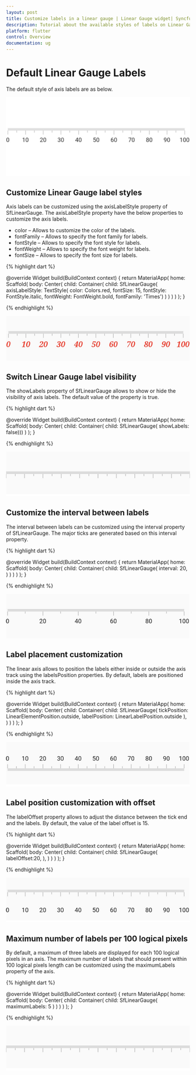 ```yaml
---
layout: post
title: Customize labels in a linear gauge | Linear Gauge widget| Syncfusion
description: Tutorial about the available styles of labels on Linear Gauge Flutter widget.| Flutter Linear Gauge widget|
platform: flutter
control: Overview
documentation: ug
---
```


# Default Linear Gauge Labels

The default style of axis labels are as below.

![Initialize linear gauge for axis](images/getting-started/default_linear_gauge.png)

## Customize Linear Gauge label styles

Axis labels can be customized using the axisLabelStyle property of SfLinearGauge. The axisLabelStyle property have the below properties to customize the axis labels.

* color – Allows to customize the color of the labels.
* fontFamily – Allows to specify the font family for labels.
* fontStyle – Allows to specify the font style for labels.
* fontWeight – Allows to specify the font weight for labels.
* fontSize – Allows to specify the font size for labels.

{% highlight dart %} 

@override
Widget build(BuildContext context) {
  return MaterialApp(
      home: Scaffold(
          body: Center(
              child: Container(
                  child: SfLinearGauge(
                    axisLabelStyle: TextStyle(
                        color: Colors.red,
                        fontSize: 15,
                        fontStyle: FontStyle.italic,
                        fontWeight: FontWeight.bold,
                        fontFamily: 'Times')
                  )
              )
          )
      )
  );
}

{% endhighlight %}

![Customize linear gauge axis label style](images/axis-labels/customize_label_style.png)

## Switch Linear Gauge label visibility

The showLabels property of SfLinearGauge allows to show or hide the visibility of axis labels. The default value of the property is true.

{% highlight dart %} 

@override
Widget build(BuildContext context) {
  return MaterialApp(
      home: Scaffold(
          body: Center(
              child: Container(
                  child: SfLinearGauge(
                   showLabels: false)))
      )
  );
}

{% endhighlight %}

![switch linear gauge axis label visibility](images/axis-labels/axis_label_visibility.png)

## Customize the interval between labels

The interval between labels can be customized using the interval property of SfLinearGauge. The major ticks are generated based on this interval property.

{% highlight dart %} 

@override
Widget build(BuildContext context) {
  return MaterialApp(
      home: Scaffold(
          body: Center(
              child: Container(
                  child: SfLinearGauge(
                   interval: 20,
                  )
              )
          )
      )
  );
}

{% endhighlight %}

![set maximum labels interval in axis track](images/axis-labels/axis_label_interval.png)

## Label placement customization

The linear axis allows to position the labels either inside or outside the axis track using the labelsPosition properties. By default, labels are positioned inside the axis track.

{% highlight dart %} 

@override
Widget build(BuildContext context) {
  return MaterialApp(
      home: Scaffold(
          body: Center(
              child: Container(
                child: SfLinearGauge(
                    tickPosition: LinearElementPosition.outside,
                    labelPosition: LinearLabelPosition.outside
                ),
              )
          )
      )
  );
}

{% endhighlight %}

![flutter linear gauge label placement](images/axis-labels/label-placement.png)


## Label position customization with offset

The labelOffset property allows to adjust the distance between the tick end and the labels. By default, the value of the label offset is 15.

{% highlight dart %} 

@override
Widget build(BuildContext context) {
  return MaterialApp(
      home: Scaffold(
          body: Center(
              child: Container(
                child: SfLinearGauge(
                  labelOffset:20,
                ),
              )
          )
      )
  );
}

{% endhighlight %}

![set maximum labels position in axis track](images/axis-labels/label_offset.png)

##  Maximum number of labels per 100 logical pixels

By default, a maximum of three labels are displayed for each 100 logical pixels in an axis. The maximum number of labels that should present within 100 logical pixels length can be customized using the maximumLabels property of the axis. 

{% highlight dart %} 

@override
Widget build(BuildContext context) {
  return MaterialApp(
      home: Scaffold(
          body: Center(
              child: Container(
                  child: SfLinearGauge(
                    maximumLabels: 5
                  )
              )
          )
      )
  );
}

{% endhighlight %}

![set maximum labels interval in axis track](images/axis-labels/axis_label_visibility.png)